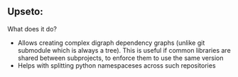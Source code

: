 Upseto:
-------

What does it do?
- Allows creating complex digraph dependency graphs (unlike git submodule
  which is always a tree). This is useful if common libraries are shared
  between subprojects, to enforce them to use the same version
- Helps with splitting python namespaceses across such repositories
